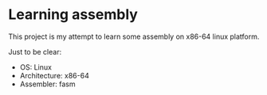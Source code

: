 # Learning assembly
This project is my attempt to learn some assembly on x86-64 linux platform.

Just to be clear:
- OS: Linux
- Architecture: x86-64
- Assembler: fasm

